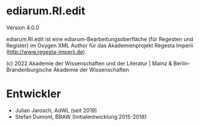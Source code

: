 # ediarum.RI.edit

Version 4.0.0

ediarum.RI.edit ist eine ediarum-Bearbeitungsoberfläche (für Regesten und Register) im Oxygen XML Author für das Akademienprojekt Regesta Imperii (http://www.regesta-imperii.de).

(c) 2022 Akademie der Wissenschaften und der Literatur | Mainz & Berlin-Brandenburgische Akademie der Wissenschaften 

# Entwickler 

* Julian Jarosch, AdWL (seit 2019)
* Stefan Dumont, BBAW (Initialentwicklung 2015-2018)
